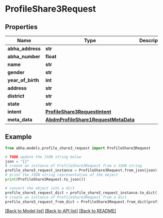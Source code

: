 # ProfileShare3Request


## Properties

Name | Type | Description | Notes
------------ | ------------- | ------------- | -------------
**abha_address** | **str** |  | 
**abha_number** | **float** |  | [optional] 
**name** | **str** |  | [optional] 
**gender** | **str** |  | [optional] 
**year_of_birth** | **int** |  | [optional] 
**address** | **str** |  | [optional] 
**district** | **str** |  | [optional] 
**state** | **str** |  | [optional] 
**intent** | [**ProfileShare3RequestIntent**](ProfileShare3RequestIntent.md) |  | 
**meta_data** | [**AbdmProfileShare1RequestMetaData**](AbdmProfileShare1RequestMetaData.md) |  | 

## Example

```python
from abha.models.profile_share3_request import ProfileShare3Request

# TODO update the JSON string below
json = "{}"
# create an instance of ProfileShare3Request from a JSON string
profile_share3_request_instance = ProfileShare3Request.from_json(json)
# print the JSON string representation of the object
print(ProfileShare3Request.to_json())

# convert the object into a dict
profile_share3_request_dict = profile_share3_request_instance.to_dict()
# create an instance of ProfileShare3Request from a dict
profile_share3_request_from_dict = ProfileShare3Request.from_dict(profile_share3_request_dict)
```
[[Back to Model list]](../README.md#documentation-for-models) [[Back to API list]](../README.md#documentation-for-api-endpoints) [[Back to README]](../README.md)


